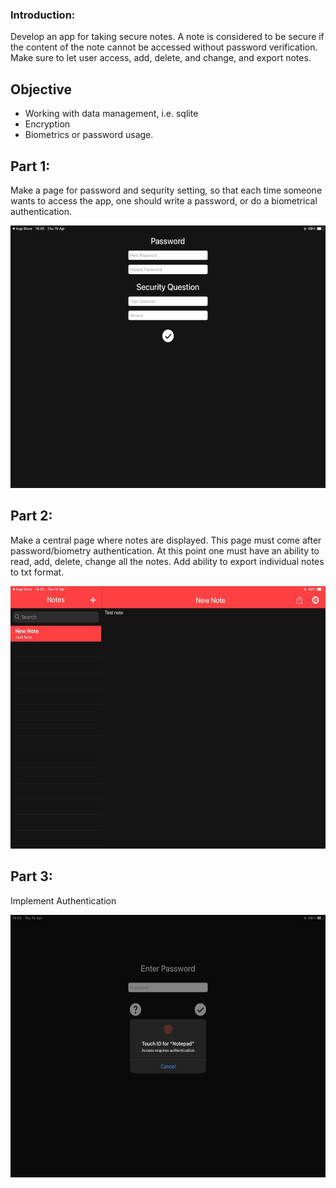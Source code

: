### Introduction:

Develop an app for taking secure notes. A note is considered to be secure if the content of the note cannot be accessed without password verification. Make sure to let user access, add, delete, and change, and export notes.

## Objective

- Working with data management, i.e. sqlite
- Encryption
- Biometrics or password usage.

## Part 1:

Make a page for password and sequrity setting, so that each time someone wants to access the app, one should write a password, or do a biometrical authentication. 

<center>
<img src="https://github.com/alem-01/alem_public/blob/master/resources/secureNotes.01.jpg?raw=true" style = "width: 520px !important; height: 420px !important;"/>
</center>

## Part 2:

Make a central page where notes are displayed. This page must come after password/biometry authentication. At this point one must have an ability to read, add, delete, change all the notes. Add ability to export individual notes to txt format.

<center>
<img src="https://github.com/alem-01/alem_public/blob/master/resources/secureNotes.02.jpg?raw=true" style = "width: 520px !important; height: 420px !important;"/>
</center>

## Part 3:

Implement Authentication

<center>
<img src="https://github.com/alem-01/alem_public/blob/master/resources/secureNotes.03.jpg?raw=true" style = "width: 520px !important; height: 420px !important;"/>
</center>
